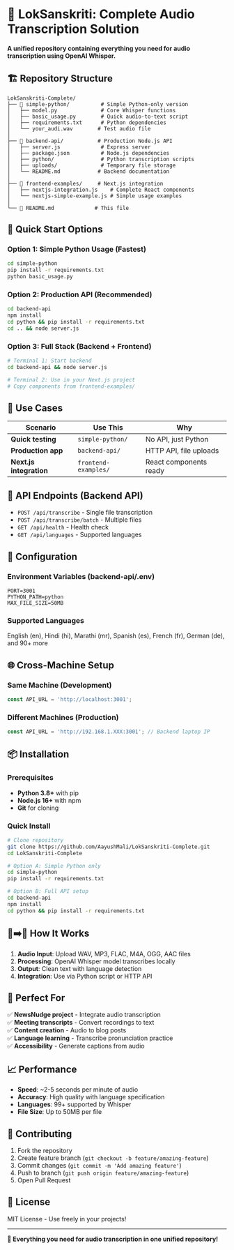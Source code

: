 # 🎵 LokSanskriti: Complete Audio Transcription Solution

**A unified repository containing everything you need for audio transcription using OpenAI Whisper.**

## 🏗️ **Repository Structure**

```
LokSanskriti-Complete/
├── 📁 simple-python/          # Simple Python-only version
│   ├── model.py              # Core Whisper functions
│   ├── basic_usage.py        # Quick audio-to-text script
│   ├── requirements.txt      # Python dependencies
│   └── your_audi.wav        # Test audio file
│
├── 📁 backend-api/           # Production Node.js API
│   ├── server.js             # Express server
│   ├── package.json          # Node.js dependencies
│   ├── python/               # Python transcription scripts
│   ├── uploads/              # Temporary file storage
│   └── README.md            # Backend documentation
│
├── 📁 frontend-examples/     # Next.js integration
│   ├── nextjs-integration.js    # Complete React components
│   └── nextjs-simple-example.js # Simple usage examples
│
└── 📄 README.md             # This file
```

## 🚀 **Quick Start Options**

### Option 1: Simple Python Usage (Fastest)
```bash
cd simple-python
pip install -r requirements.txt
python basic_usage.py
```

### Option 2: Production API (Recommended)
```bash
cd backend-api
npm install
cd python && pip install -r requirements.txt
cd .. && node server.js
```

### Option 3: Full Stack (Backend + Frontend)
```bash
# Terminal 1: Start backend
cd backend-api && node server.js

# Terminal 2: Use in your Next.js project
# Copy components from frontend-examples/
```

## 🎯 **Use Cases**

| Scenario | Use This | Why |
|----------|----------|-----|
| **Quick testing** | `simple-python/` | No API, just Python |
| **Production app** | `backend-api/` | HTTP API, file uploads |
| **Next.js integration** | `frontend-examples/` | React components ready |

## 📡 **API Endpoints** (Backend API)

- `POST /api/transcribe` - Single file transcription
- `POST /api/transcribe/batch` - Multiple files
- `GET /api/health` - Health check
- `GET /api/languages` - Supported languages

## 🔧 **Configuration**

### Environment Variables (backend-api/.env)
```env
PORT=3001
PYTHON_PATH=python
MAX_FILE_SIZE=50MB
```

### Supported Languages
English (en), Hindi (hi), Marathi (mr), Spanish (es), French (fr), German (de), and 90+ more

## 🌐 **Cross-Machine Setup**

### Same Machine (Development)
```javascript
const API_URL = 'http://localhost:3001';
```

### Different Machines (Production)
```javascript
const API_URL = 'http://192.168.1.XXX:3001'; // Backend laptop IP
```

## 📦 **Installation**

### Prerequisites
- **Python 3.8+** with pip
- **Node.js 16+** with npm
- **Git** for cloning

### Quick Install
```bash
# Clone repository
git clone https://github.com/AayushMali/LokSanskriti-Complete.git
cd LokSanskriti-Complete

# Option A: Simple Python only
cd simple-python
pip install -r requirements.txt

# Option B: Full API setup
cd backend-api
npm install
cd python && pip install -r requirements.txt
```

## 🎵➡️📝 **How It Works**

1. **Audio Input**: Upload WAV, MP3, FLAC, M4A, OGG, AAC files
2. **Processing**: OpenAI Whisper model transcribes locally
3. **Output**: Clean text with language detection
4. **Integration**: Use via Python script or HTTP API

## 🚀 **Perfect For**

✅ **NewsNudge project** - Integrate audio transcription  
✅ **Meeting transcripts** - Convert recordings to text  
✅ **Content creation** - Audio to blog posts  
✅ **Language learning** - Transcribe pronunciation practice  
✅ **Accessibility** - Generate captions from audio  

## 📈 **Performance**

- **Speed**: ~2-5 seconds per minute of audio
- **Accuracy**: High quality with language specification
- **Languages**: 99+ supported by Whisper
- **File Size**: Up to 50MB per file

## 🤝 **Contributing**

1. Fork the repository
2. Create feature branch (`git checkout -b feature/amazing-feature`)
3. Commit changes (`git commit -m 'Add amazing feature'`)
4. Push to branch (`git push origin feature/amazing-feature`)
5. Open Pull Request

## 📄 **License**

MIT License - Use freely in your projects!

---

**🎯 Everything you need for audio transcription in one unified repository!**